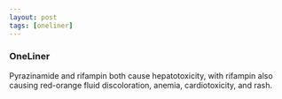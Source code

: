 ```yaml
---
layout: post
tags: [oneliner]
---
```



### OneLiner

Pyrazinamide and rifampin both cause hepatotoxicity, with rifampin also causing red-orange fluid discoloration, anemia, cardiotoxicity, and rash.
